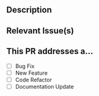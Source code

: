 ## Description
<!-- Please provide a brief description of the feature or bug being fixed. as well as any motivation behind your changes. -->

## Relevant Issue(s)

## This PR addresses a...
 - [ ] Bug Fix
 - [ ] New Feature
 - [ ] Code Refactor
 - [ ] Documentation Update
